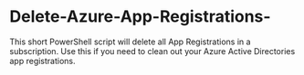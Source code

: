 # Delete-Azure-App-Registrations-
This short PowerShell script will delete all App Registrations in a subscription. Use this if you need to clean out your Azure Active Directories app registrations. 
